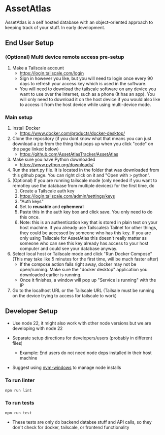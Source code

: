 # AssetAtlas

AssetAtlas is a self hosted database with an object-oriented approach to keeping track of your stuff. In early development.

## End User Setup

### (Optional) Multi device remote access pre-setup

1. Make a Tailscale account
   - <https://login.tailscale.com/login>
   - Sign in however you like, but you will need to login once every 90 days to refresh your access key which is used in the software.
   <!-- - Rob: I created a tailnet for our org but not technically needed. We probably can't use it or will have to get an open source plan for it because it has a limit of 3 users -->
   - You will need to download the tailscale software on any device you want to use over the internet, such as a phone (It has an app). You will only need to download it on the host device if you would also like to access it from the host device while using multi-device mode.

### Main setup

1. Install Docker
   - <https://www.docker.com/products/docker-desktop/>
1. Clone the repository (if you dont know what that means you can just download a zip from the thing that pops up when you click "code" on the page linked below)
   - <https://github.com/AssetAtlasTracker/AssetAtlas>
1. Make sure you have Python downloaded
   - <https://www.python.org/downloads/>
1. Run the start.py file. It is located in the folder that was downloaded from this github page. You can right click on it and "Open with > python".
1. (Optional) If you are running tailscale mode (only needed if you want to remotley use the database from multiple devices) for the first time, do
   1. Create a Tailscale auth key
   1. <https://login.tailscale.com/admin/settings/keys>
   1. "Auth keys"
   1. Set to **reusable** and **ephemeral**
   1. Paste this in the auth key box and click save. You only need to do this once.
   1. Note: this is an authentication key that is stored in plain text on your host machine. If you already use Tailscale/a Tailnet for other things, they could be accessed by someone who has this key. If you are only using Tailscale for AssetAtlas this doesn't really matter as someone who can see this key already has access to your host computer and could see your database anyway.
1. Select local host or Tailscale mode and click "Run Docker Compose" (This may take like 5 minutes for the first time, will be much faster after)
   - If the compose action fails right away, docker may not be open/running. Make sure the "docker desktop" application you downloaded earlier is running.
   - Once it finishes, a window will pop up "Service is running" with the IP
1. Go to the localhost URL or the Tailscale URL (Tailsale must be running on the device trying to access for tailscale to work)

## Developer Setup

- Use node 22, it might also work with other node versions but we are developing with node 22

- Separate setup directions for developers/users (probably in different files)
  - Example: End users do not need node deps installed in their host machine
- Suggest using [nvm-windows](https://github.com/coreybutler/nvm-windows) to manage node installs

### To run linter

`npm run lint`

### To run tests

`npm run test`
- These tests are only do backend databse stuff and API calls, so they don't check for docker, tailscale, or frontend functionality
